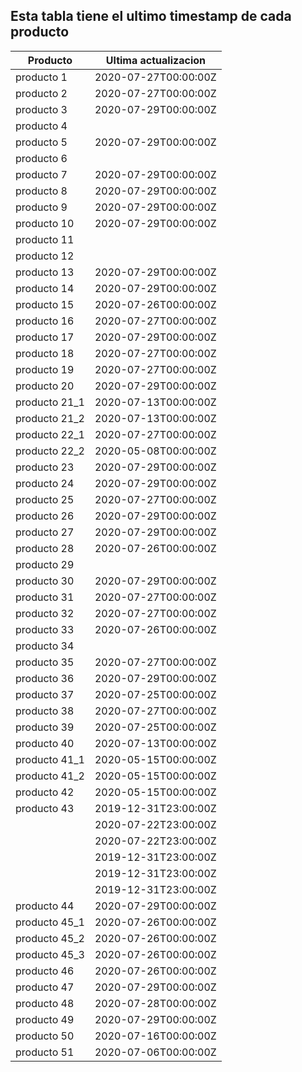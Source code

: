 ## Esta tabla tiene el ultimo timestamp de cada producto
|Producto|Ultima actualizacion |
|------ |------ |
|producto 1|2020-07-27T00:00:00Z|
|producto 2|2020-07-27T00:00:00Z|
|producto 3|2020-07-29T00:00:00Z|
|producto 4|
|producto 5|2020-07-29T00:00:00Z|
|producto 6|
|producto 7|2020-07-29T00:00:00Z|
|producto 8|2020-07-29T00:00:00Z|
|producto 9|2020-07-29T00:00:00Z|
|producto 10|2020-07-29T00:00:00Z|
|producto 11|
|producto 12|
|producto 13|2020-07-29T00:00:00Z|
|producto 14|2020-07-29T00:00:00Z|
|producto 15|2020-07-26T00:00:00Z|
|producto 16|2020-07-27T00:00:00Z|
|producto 17|2020-07-29T00:00:00Z|
|producto 18|2020-07-27T00:00:00Z|
|producto 19|2020-07-27T00:00:00Z|
|producto 20|2020-07-29T00:00:00Z|
|producto 21_1|2020-07-13T00:00:00Z|
|producto 21_2|2020-07-13T00:00:00Z|
|producto 22_1|2020-07-27T00:00:00Z|
|producto 22_2|2020-05-08T00:00:00Z|
|producto 23|2020-07-29T00:00:00Z|
|producto 24|2020-07-29T00:00:00Z|
|producto 25|2020-07-27T00:00:00Z|
|producto 26|2020-07-29T00:00:00Z|
|producto 27|2020-07-29T00:00:00Z|
|producto 28|2020-07-26T00:00:00Z|
|producto 29|
|producto 30|2020-07-29T00:00:00Z|
|producto 31|2020-07-27T00:00:00Z|
|producto 32|2020-07-27T00:00:00Z|
|producto 33|2020-07-26T00:00:00Z|
|producto 34|
|producto 35|2020-07-27T00:00:00Z|
|producto 36|2020-07-29T00:00:00Z|
|producto 37|2020-07-25T00:00:00Z|
|producto 38|2020-07-27T00:00:00Z|
|producto 39|2020-07-25T00:00:00Z|
|producto 40|2020-07-13T00:00:00Z|
|producto 41_1|2020-05-15T00:00:00Z|
|producto 41_2|2020-05-15T00:00:00Z|
|producto 42|2020-05-15T00:00:00Z|
|producto 43|2019-12-31T23:00:00Z|
| |2020-07-22T23:00:00Z|
| |2020-07-22T23:00:00Z|
| |2019-12-31T23:00:00Z|
| |2019-12-31T23:00:00Z|
| |2019-12-31T23:00:00Z|
|producto 44|2020-07-29T00:00:00Z|
|producto 45_1|2020-07-26T00:00:00Z|
|producto 45_2|2020-07-26T00:00:00Z|
|producto 45_3|2020-07-26T00:00:00Z|
|producto 46|2020-07-26T00:00:00Z|
|producto 47|2020-07-29T00:00:00Z|
|producto 48|2020-07-28T00:00:00Z|
|producto 49|2020-07-29T00:00:00Z|
|producto 50|2020-07-16T00:00:00Z|
|producto 51|2020-07-06T00:00:00Z|
